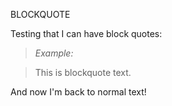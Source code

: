 BLOCKQUOTE

Testing that I can have block quotes:


> *Example:*

> This is blockquote text.


And now I'm back to normal text!
